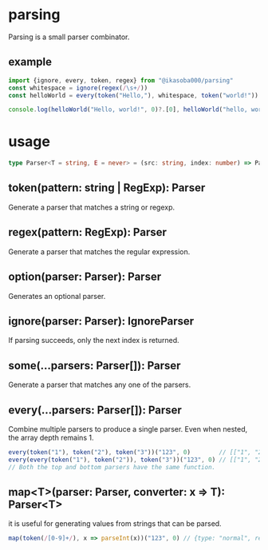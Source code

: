 # parsing
Parsing is a small parser combinator.

## example
```ts
import {ignore, every, token, regex} from "@ikasoba000/parsing"
const whitespace = ignore(regex(/\s+/))
const helloWorld = every(token("Hello,"), whitespace, token("world!"))

console.log(helloWorld("Hello, world!", 0)?.[0], helloWorld("hello, world!", 0)?.[0]) // [ 'hello,', 'world' ] undefined
```

# usage

```ts
type Parser<T = string, E = never> = (src: string, index: number) => ParsingError | null | ParserResult<T, E>
```

## token(pattern: string | RegExp): Parser
Generate a parser that matches a string or regexp.

## regex(pattern: RegExp): Parser
Generate a parser that matches the regular expression.

## option(parser: Parser): Parser
Generates an optional parser.

## ignore(parser: Parser): IgnoreParser
If parsing succeeds, only the next index is returned.

## some(...parsers: Parser[]): Parser
Generate a parser that matches any one of the parsers.

## every(...parsers: Parser[]): Parser
Combine multiple parsers to produce a single parser.
Even when nested, the array depth remains 1.
```ts
every(token("1"), token("2"), token("3"))("123", 0)        // [["1", "2", "3"], 3]
every(every(token("1"), token("2")), token("3"))("123", 0) // [["1", "2", "3"], 3]
// Both the top and bottom parsers have the same function.
```

## map&lt;T>(parser: Parser, converter: x => T): Parser&lt;T>
it is useful for generating values from strings that can be parsed.
```ts
map(token(/[0-9]+/), x => parseInt(x))("123", 0) // {type: "normal", res: 123, index: }
```